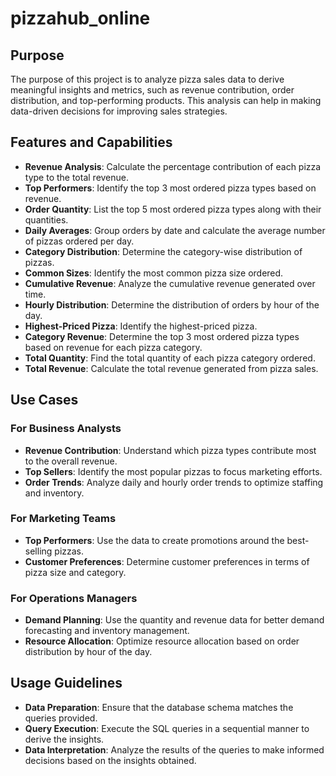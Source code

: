 # pizzahub_online

## Purpose
The purpose of this project is to analyze pizza sales data to derive meaningful insights and metrics, such as revenue contribution, order distribution, and top-performing products. This analysis can help in making data-driven decisions for improving sales strategies.

## Features and Capabilities
- **Revenue Analysis**: Calculate the percentage contribution of each pizza type to the total revenue.
- **Top Performers**: Identify the top 3 most ordered pizza types based on revenue.
- **Order Quantity**: List the top 5 most ordered pizza types along with their quantities.
- **Daily Averages**: Group orders by date and calculate the average number of pizzas ordered per day.
- **Category Distribution**: Determine the category-wise distribution of pizzas.
- **Common Sizes**: Identify the most common pizza size ordered.
- **Cumulative Revenue**: Analyze the cumulative revenue generated over time.
- **Hourly Distribution**: Determine the distribution of orders by hour of the day.
- **Highest-Priced Pizza**: Identify the highest-priced pizza.
- **Category Revenue**: Determine the top 3 most ordered pizza types based on revenue for each pizza category.
- **Total Quantity**: Find the total quantity of each pizza category ordered.
- **Total Revenue**: Calculate the total revenue generated from pizza sales.

## Use Cases
### For Business Analysts
- **Revenue Contribution**: Understand which pizza types contribute most to the overall revenue.
- **Top Sellers**: Identify the most popular pizzas to focus marketing efforts.
- **Order Trends**: Analyze daily and hourly order trends to optimize staffing and inventory.

### For Marketing Teams
- **Top Performers**: Use the data to create promotions around the best-selling pizzas.
- **Customer Preferences**: Determine customer preferences in terms of pizza size and category.

### For Operations Managers
- **Demand Planning**: Use the quantity and revenue data for better demand forecasting and inventory management.
- **Resource Allocation**: Optimize resource allocation based on order distribution by hour of the day.

## Usage Guidelines
- **Data Preparation**: Ensure that the database schema matches the queries provided.
- **Query Execution**: Execute the SQL queries in a sequential manner to derive the insights.
- **Data Interpretation**: Analyze the results of the queries to make informed decisions based on the insights obtained.
